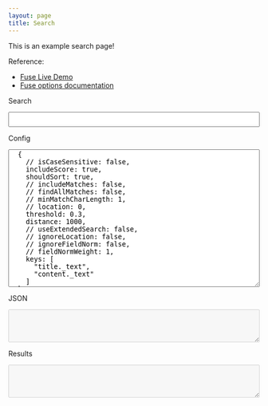 ```yaml
---
layout: page
title: Search
---
```


This is an example search page!

Reference:
- [Fuse Live Demo](https://fusejs.io/demo.html)
- [Fuse options documentation](https://fusejs.io/api/options.html)

<div class="live-demo" style="width: 100%; margin: 0%;">
  <p>Search</p>
  <input type="text" id="search" style="width: 100%; height: 30px;">
  <div id="html"></div>
  <p>Config</p>
  <textarea id="config" rows="18" style="width: 100%;" wrap="off">
  {
    // isCaseSensitive: false,
    includeScore: true,
    shouldSort: true,
    // includeMatches: false,
    // findAllMatches: false,
    // minMatchCharLength: 1,
    // location: 0,
    threshold: 0.3,
    distance: 1000,
    // useExtendedSearch: false,
    // ignoreLocation: false,
    // ignoreFieldNorm: false,
    // fieldNormWeight: 1,
    keys: [
      "title._text",
      "content._text"
    ]
  }
  </textarea>
  <p>JSON</p>
  <textarea id="json" rows="4" style="width: 100%;" disabled wrap="off"></textarea>
  <p>Results</p>
  <textarea id="results" rows="4" style="width: 100%;" disabled wrap="off"></textarea>
</div>

<script>
// data:text/html, <html contenteditable>
;(async function() {
  const CTX = {}
  console.log('loading scripts...')
  await Promise.all([
    // https://lodash.com/docs/4.17.21
    'https://cdnjs.cloudflare.com/ajax/libs/lodash.js/4.17.21/lodash.min.js',
    // https://caolan.github.io/async/v3/docs.html
    'https://cdnjs.cloudflare.com/ajax/libs/async/3.2.4/async.min.js',
    // https://www.jsdelivr.com/package/npm/xmltojson
    // CTX.xmlToJSON.parseString('<xml><a>It Works!</a></xml>')
    ['https://cdn.jsdelivr.net/npm/xmltojson@1.3.5/lib/xmlToJSON.min.js', 'xmlToJSON'],
    // https://cdnjs.com/libraries/x2js
    // https://cdnjs.cloudflare.com/ajax/libs/x2js/1.2.0/xml2json.js
    // ...

    // Fuzzy Search
    // https://stackoverflow.com/questions/23305000/javascript-fuzzy-search-that-makes-sense
    // https://github.com/atom/fuzzaldrin/
    // https://github.com/farzher/fuzzysort
    // 'https://cdn.jsdelivr.net/npm/fuzzysort@2.0.4/fuzzysort.min.js',
    // ...
    // https://fusejs.io/demo.html
    // https://github.com/krisk/Fuse
    // https://fusejs.io/getting-started/installation.html
    ['https://cdn.jsdelivr.net/npm/fuse.js/dist/fuse.min.js', 'Fuse'],
  ].map(value => {
    const [scriptLink, funcName] = ((value) => {
      if (typeof value === 'string') {
        return [value, null]
      } else if (Array.isArray(value)) {
        return value
      }
      return []
    })(value)
    return fetch(scriptLink).then(response => response.text()).then(script => [script, funcName])
  })).then((scripts) => {
    scripts.forEach(([script, funcName]) => {
      ;(function(script, funcName) {
        if (!script) return;
        const result = eval(`${script};${funcName}`);

        if (!funcName) return;
        CTX[funcName] = result;
        // eval(`this['${funcName}'] = ${funcName}`)
      }.call(CTX, script, funcName));
    })
  }).catch(err => {
    console.error(err)
    throw err
  })
  console.log('scripts loaded!!')

  console.log('loading xml...')
  const xml = await fetch('feed.xml').then(
    response => response.text()
  ).then(xml => {
    return xml
  }).catch(err => {
    console.error(err)
    throw err
  })
  console.log('xml loaded!!')

  const json = CTX.xmlToJSON.parseString(xml)
  document.querySelector('#json').textContent = JSON.stringify(json, null, 2 )

  // https://www.w3schools.com/jsref/obj_event.asp
  document.querySelector('#search').addEventListener("input", function (elem) {
    const options = (function () {
      const result = eval(`const config=${document.querySelector('#config').value};config;`);
      return result
    }).call({})

    const list = json.feed[0].entry
    const fuse = new CTX.Fuse(list, options);
    const pattern = elem.target.value
    const results = fuse.search(pattern)

    html.textContent = null
    results.forEach(({item} = {}) => {
      const {id: [{_text: link}], title: [{_text: title}], content: [{_text: content}]} = item

      const html = document.querySelector('#html')
      html.insertAdjacentHTML( 'beforeend', `
        <div style=" display: flex; flex-direction: column; ">
          <a href="${link}">${title}</a>
          <div style="height: 150px; overflow-x: hidden; overflow-y: auto;">${content}</div>
        </div>
        <br/>
      `)
    })
    document.querySelector('#results').value = JSON.stringify(results, null, 2)
  });
}());
</script>
